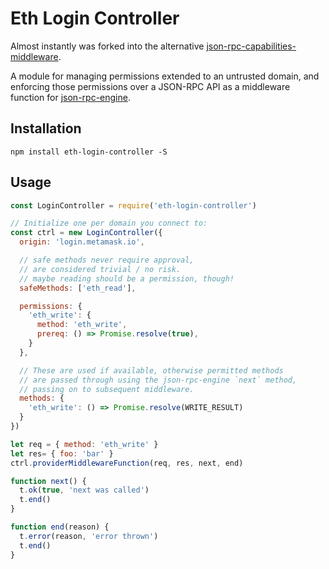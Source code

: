 # Eth Login Controller

Almost instantly was forked into the alternative [json-rpc-capabilities-middleware](https://github.com/danfinlay/json-rpc-capabilities-middleware).

A module for managing permissions extended to an untrusted domain, and enforcing those permissions over a JSON-RPC API as a middleware function for [json-rpc-engine](https://www.npmjs.com/package/json-rpc-engine).

## Installation

`npm install eth-login-controller -S`

## Usage

```javascript
const LoginController = require('eth-login-controller')

// Initialize one per domain you connect to:
const ctrl = new LoginController({
  origin: 'login.metamask.io',

  // safe methods never require approval,
  // are considered trivial / no risk.
  // maybe reading should be a permission, though!
  safeMethods: ['eth_read'],

  permissions: {
    'eth_write': {
      method: 'eth_write',
      prereq: () => Promise.resolve(true),
    }
  },

  // These are used if available, otherwise permitted methods
  // are passed through using the json-rpc-engine `next` method,
  // passing on to subsequent middleware.
  methods: {
    'eth_write': () => Promise.resolve(WRITE_RESULT)
  }
})

let req = { method: 'eth_write' }
let res= { foo: 'bar' }
ctrl.providerMiddlewareFunction(req, res, next, end)

function next() {
  t.ok(true, 'next was called')
  t.end()
}

function end(reason) {
  t.error(reason, 'error thrown')
  t.end()
}
```

